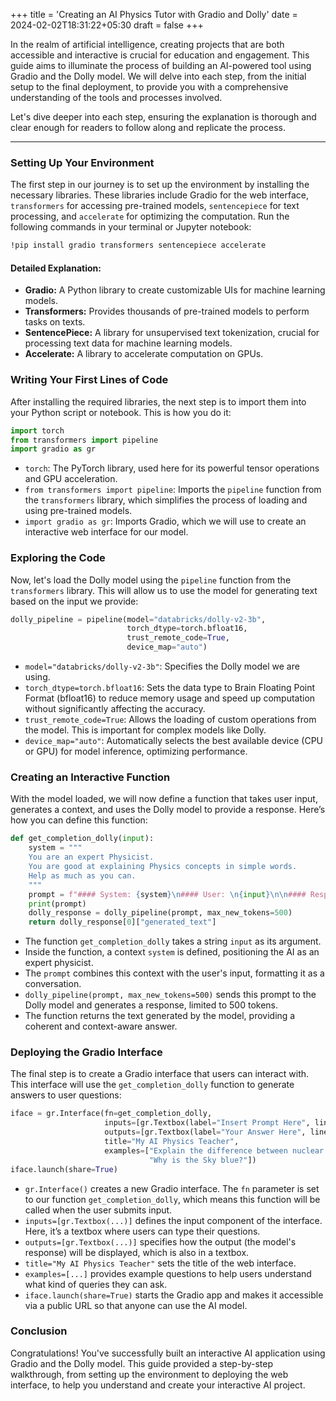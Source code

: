 +++
title = 'Creating an AI Physics Tutor with Gradio and Dolly'
date = 2024-02-02T18:31:22+05:30
draft = false
+++

In the realm of artificial intelligence, creating projects that are both accessible and interactive is crucial for education and engagement. This guide aims to illuminate the process of building an AI-powered tool using Gradio and the Dolly model. We will delve into each step, from the initial setup to the final deployment, to provide you with a comprehensive understanding of the tools and processes involved.

Let's dive deeper into each step, ensuring the explanation is thorough and clear enough for readers to follow along and replicate the process.

---

### Setting Up Your Environment
The first step in our journey is to set up the environment by installing the necessary libraries. These libraries include Gradio for the web interface, `transformers` for accessing pre-trained models, `sentencepiece` for text processing, and `accelerate` for optimizing the computation. Run the following commands in your terminal or Jupyter notebook:

```bash
!pip install gradio transformers sentencepiece accelerate
```

#### Detailed Explanation:
- **Gradio:** A Python library to create customizable UIs for machine learning models.
- **Transformers:** Provides thousands of pre-trained models to perform tasks on texts.
- **SentencePiece:** A library for unsupervised text tokenization, crucial for processing text data for machine learning models.
- **Accelerate:** A library to accelerate computation on GPUs.

### Writing Your First Lines of Code
After installing the required libraries, the next step is to import them into your Python script or notebook. This is how you do it:

```python
import torch
from transformers import pipeline
import gradio as gr
```

- `torch`: The PyTorch library, used here for its powerful tensor operations and GPU acceleration.
- `from transformers import pipeline`: Imports the `pipeline` function from the `transformers` library, which simplifies the process of loading and using pre-trained models.
- `import gradio as gr`: Imports Gradio, which we will use to create an interactive web interface for our model.

### Exploring the Code
Now, let's load the Dolly model using the `pipeline` function from the `transformers` library. This will allow us to use the model for generating text based on the input we provide:

```python
dolly_pipeline = pipeline(model="databricks/dolly-v2-3b",
                          torch_dtype=torch.bfloat16,
                          trust_remote_code=True,
                          device_map="auto")
```

- `model="databricks/dolly-v2-3b"`: Specifies the Dolly model we are using.
- `torch_dtype=torch.bfloat16`: Sets the data type to Brain Floating Point Format (bfloat16) to reduce memory usage and speed up computation without significantly affecting the accuracy.
- `trust_remote_code=True`: Allows the loading of custom operations from the model. This is important for complex models like Dolly.
- `device_map="auto"`: Automatically selects the best available device (CPU or GPU) for model inference, optimizing performance.

### Creating an Interactive Function
With the model loaded, we will now define a function that takes user input, generates a context, and uses the Dolly model to provide a response. Here’s how you can define this function:

```python
def get_completion_dolly(input):
    system = """
    You are an expert Physicist.
    You are good at explaining Physics concepts in simple words.
    Help as much as you can.
    """
    prompt = f"#### System: {system}\n#### User: \n{input}\n\n#### Response from Dolly-v2-3b:"
    print(prompt)
    dolly_response = dolly_pipeline(prompt, max_new_tokens=500)
    return dolly_response[0]["generated_text"]
```
- The function `get_completion_dolly` takes a string `input` as its argument.
- Inside the function, a context `system` is defined, positioning the AI as an expert physicist.
- The `prompt` combines this context with the user's input, formatting it as a conversation.
- `dolly_pipeline(prompt, max_new_tokens=500)` sends this prompt to the Dolly model and generates a response, limited to 500 tokens.
- The function returns the text generated by the model, providing a coherent and context-aware answer.

### Deploying the Gradio Interface
The final step is to create a Gradio interface that users can interact with. This interface will use the `get_completion_dolly` function to generate answers to user questions:

```python
iface = gr.Interface(fn=get_completion_dolly, 
                     inputs=[gr.Textbox(label="Insert Prompt Here", lines=6)],
                     outputs=[gr.Textbox(label="Your Answer Here", lines=3)],
                     title="My AI Physics Teacher",
                     examples=["Explain the difference between nuclear fusion and fission.",
                               "Why is the Sky blue?"])
iface.launch(share=True)
```

- `gr.Interface()` creates a new Gradio interface. The `fn` parameter is set to our function `get_completion_dolly`, which means this function will be called when the user submits input.
- `inputs=[gr.Textbox(...)]` defines the input component of the interface. Here, it’s a textbox where users can type their questions.
- `outputs=[gr.Textbox(...)]` specifies how the output (the model's response) will be displayed, which is also in a textbox.
- `title="My AI Physics Teacher"` sets the title of the web interface.
- `examples=[...]` provides example questions to help users understand what kind of queries they can ask.
- `iface.launch(share=True)` starts the Gradio app and makes it accessible via a public URL so that anyone can use the AI model.

### Conclusion
Congratulations! You've successfully built an interactive AI application using Gradio and the Dolly model. This guide provided a step-by-step walkthrough, from setting up the environment to deploying the web interface, to help you understand and create your interactive AI project.
